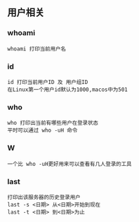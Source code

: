 ## 用户相关

### whoami

    whoami 打印当前用户名

### id

    id 打印当前用户ID 及 用户组ID
    在Linux第一个用户id默认为1000,macos中为501

### who

    who 打印出当前有哪些用户在登录状态
    平时可以通过 who -uH 命令

### W

    一个比 who -uH更好用来可以查看有几人登录的工具

### last

    打印出该服务器的历史登录用户
    last -s <日期> 从<日期>开始到现在
    last -t <日期> 到<日期>为止
